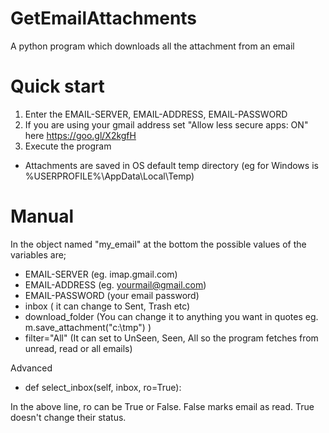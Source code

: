 # GetEmailAttachments
A python program which downloads all the attachment from an email

# Quick start
1. Enter the EMAIL-SERVER, EMAIL-ADDRESS, EMAIL-PASSWORD
2. If you are using your gmail address set "Allow less secure apps: ON" here https://goo.gl/X2kgfH
3. Execute the program
* Attachments are saved in OS default temp directory (eg for Windows is %USERPROFILE%\AppData\Local\Temp)

# Manual
In the object named "my_email" at the bottom the possible values of the variables are;

* EMAIL-SERVER (eg. imap.gmail.com)
* EMAIL-ADDRESS (eg. yourmail@gmail.com)
* EMAIL-PASSWORD (your email password)
* inbox ( it can change to Sent, Trash etc)
* download_folder (You can change it to  anything you want in quotes eg. m.save_attachment("c:\tmp") )
* filter="All" (It can set to UnSeen, Seen, All so the program fetches from unread, read or all emails)

Advanced
*    def select_inbox(self, inbox, ro=True):
    
In the above line, ro can be True or False. False marks email as read. True doesn't change their status.
